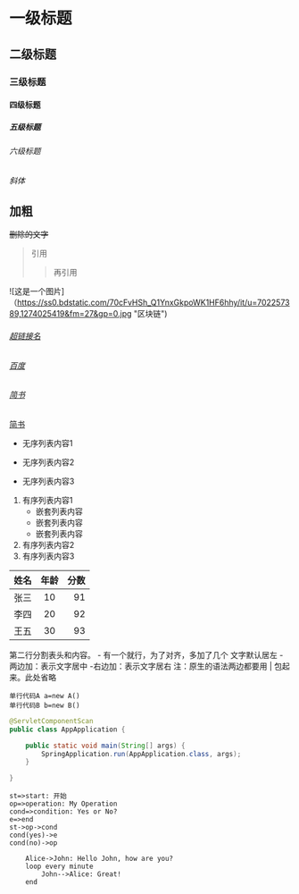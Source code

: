 # 一级标题
## 二级标题
### 三级标题
#### 四级标题
##### 五级标题
###### 六级标题

*斜体*

**加粗**
----
~~删除的文字~~
>引用 
>>再引用


![这是一个图片]（https://ss0.bdstatic.com/70cFvHSh_Q1YnxGkpoWK1HF6hhy/it/u=702257389,1274025419&fm=27&gp=0.jpg "区块链")

###### [超链接名](https://ss0.bdstatic.com/70cFvHSh_Q1YnxGkpoWK1HF6hhy/it/u=702257389,1274025419&fm=27&gp=0.jpg "超链接地址")
###### [百度](http://www.baidu.com) 
###### [简书](http://jianshu.com)

<a href="https://www.jianshu.com/u/1f5ac0cf6a8b" target="_blank">简书</a>

- 无序列表内容1
+ 无序列表内容2
* 无序列表内容3

1. 有序列表内容1
   - 嵌套列表内容
   - 嵌套列表内容
   - 嵌套列表内容
2. 有序列表内容2
3. 有序列表内容3

姓名|年龄|分数
--|:--:|--:
张三|10|91
李四|20|92
王五|30|93

<p>第二行分割表头和内容。
- 有一个就行，为了对齐，多加了几个
文字默认居左
-两边加：表示文字居中
-右边加：表示文字居右
注：原生的语法两边都要用 | 包起来。此处省略</p>

`单行代码A a=new A()` <br>
`单行代码B b=new B()`

``` java
@ServletComponentScan
public class AppApplication {

	public static void main(String[] args) {
		SpringApplication.run(AppApplication.class, args);
	}

}
```

```flow
st=>start: 开始
op=>operation: My Operation
cond=>condition: Yes or No?
e=>end
st->op->cond
cond(yes)->e
cond(no)->op
```


```sequence
    Alice->John: Hello John, how are you?
    loop every minute
        John-->Alice: Great!
    end
```
